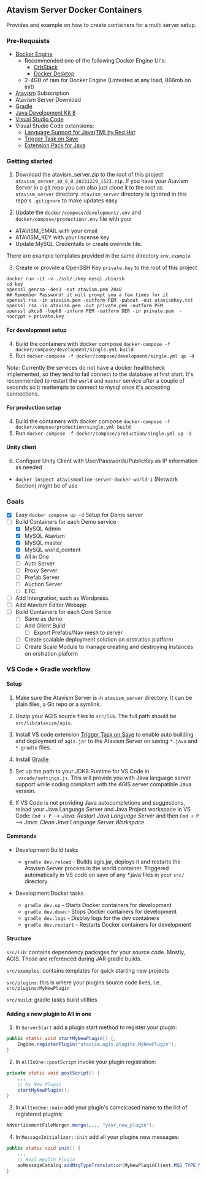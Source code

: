 ## Atavism Server Docker Containers

Provides and example on how to create containers for a multi server setup.

### Pre-Requsists

- [Docker Engine](https://www.docker.com/)
  - Recommended one of the following Docker Engine UI's:
    - [OrbStack](https://orbstack.dev/)
    - [Docker Desktop](https://www.docker.com/products/docker-desktop/)
  - 2-4GB of ram for Docker Engine (Untested at any load, 866mb on init)
- [Atavism](https://atavismonline.com/) Subscription
- Atavism Server Download
- [Gradle](https://gradle.org/)
- [Java Development Kit 8](https://adoptium.net/temurin/releases/?version=8)
- [Visual Studio Code](https://code.visualstudio.com/)
- Visual Studio Code extensions:
  - [Language Support for Java(TM) by Red Hat](https://marketplace.visualstudio.com/items?itemName=redhat.java)
  - [Trigger Task on Save](https://marketplace.visualstudio.com/items?itemName=Gruntfuggly.triggertaskonsave)
  - [Extension Pack for Java](https://marketplace.visualstudio.com/items?itemName=vscjava.vscode-java-pack)

### Getting started

1. Download the atavism_server.zip to the root of this project `atavism_server_10_9_0_20231229_1523.zip`. If you have your Atavism Server in a git repo you can also just clone it to the root as `atavism_server` directory. `atavism_server` directory is ignored in this repo's `.gitignore` to make updates easy.

2. Update the `docker/compose/development/.env` and `docker/compose/production/.env` file with your

- ATAVISM_EMAIL with your email
- ATAVISM_KEY with your liscense key
- Update MySQL Credentails or create override file.

There are example templates provided in the same directory `env.example`

3. Create or provide a OpenSSH Key `private.key` to the root of this project

```
docker run -it -v ./ssl/:/key mysql /bin/sh
cd key
openssl genrsa -des3 -out atavism.pem 2048
## Remember Password! it will prompt you a few times for it
openssl rsa -in atavism.pem -outform PEM -pubout -out atavismkey.txt
openssl rsa -in atavism.pem -out private.pem -outform PEM
openssl pkcs8 -topk8 -inform PEM -outform DER -in private.pem  -nocrypt > private.key
```

#### For development setup

4. Build the containers with docker compose `docker-compose -f docker/compose/development/single.yml build`
5. Run `docker-compose -f docker/compose/development/single.yml up -d`

_Note:_ Currently the services do not have a docker healthcheck implemented, so they tend to fail connect to the database at first start. It's recommended to restart the `world` and `master` service after a couple of seconds so it reattempts to connect to mysql once it's accepting connections.

#### For production setup

4. Build the containers with docker compose `docker-compose -f docker/compose/production/single.yml build`
5. Run `docker-compose -f docker/compose/production/single.yml up -d`

#### Unity client

6. Configure Unity Client with User/Passwords/PublicKey as IP information as needed

- `docker inspect atavismonline-server-docker-world-1` (Network Section) might be of use

### Goals

- [x] Easy `docker compose up -d` Setup for Demo server
- [ ] Build Containers for each Demo service
  - [x] MySQL Admin
  - [x] MySQL Atavism
  - [x] MySQL master
  - [x] MySQL world_content
  - [x] All in One
  - [ ] Auth Server
  - [ ] Proxy Server
  - [ ] Prefab Server
  - [ ] Auction Server
  - [ ] ETC.
- [ ] Add Intergration, such as Wordpress.
- [ ] Add Atavism Editor Webapp
- [ ] Build Containers for each Core Serice
  - [ ] Same as demo
  - [ ] Add Client Build
    - [ ] Export Prefabs/Nav mesh to server
  - [ ] Create scalable deployment solution on orstration platform
  - [ ] Create Scale Module to manage creating and destroying instances on orstration plaform

### VS Code + Gradle workflow

#### Setup

1. Make sure the Atavism Server is in `atavism_server` directory. It can be plain files, a Git repo or a symlink.

2. Unzip your AGIS source files to `src/lib`. The full path should be `src/lib/atavism/agis`.

3. Install VS code extension [Trigger Task on Save](https://marketplace.visualstudio.com/items?itemName=Gruntfuggly.triggertaskonsave) to enable auto building and deployment of `agis.jar` to the Atavism Server on saving `*.java` and `*.gradle` files.

4. Install [Gradle](https://gradle.org/install/)

5. Set up the path to your JDK8 Runtime for VS Code in `.vscode/settings.js`. This will provide you with Java language server support while coding compliant with the AGIS server compatible Java version.

6. If VS Code is not providing Java autocompletions and suggestions, reload your Java Language Server and Java Project workspace in VS Code: `Cmd + P` --> _Java: Restart Java Language Server_ and then `Cmd + P` --> _Java: Clean Java Language Server Workspace_.

#### Commands

- Development:Build tasks

  - `gradle dev.reload` - Builds agis.jar, deploys it and restarts the Atavism Server process in the world container. Triggered automatically in VS code on save of any \*.java files in your `src/` directory.

- Development:Docker tasks
  - `gradle dev.up` - Starts Docker containers for development
  - `gradle dev.down` - Stops Docker containers for development
  - `gradle dev.logs` - Display logs for the dev containers
  - `gradle dev.restart` - Restarts Docker containers for development

#### Structure

`src/lib`: contains dependency packages for your source code. Mostly, AGIS. Those are referenced during JAR gradle builds.

`src/examples`: contains templates for quick starting new projects

`src/plugins`: this is where your plugins source code lives, i.e. `src/plugins/MyNewPlugin`

`src/build`: gradle tasks build utilties

#### Adding a new plugin to All in one

1. In `ServerStart` add a plugin start method to register your plugin:

```java
public static void startMyNewPlugin() {;
    Engine.registerPlugin("atavism.agis.plugins.MyNewPlugin");
}
```

2. In `AllInOne::postScript` invoke your plugin registration:

```java
private static void postScript() {
    ...
    // My New Plugin
    startMyNewPlugin();
}
```

3. In `AllIneOne::main` add your plugin's camelcased name to the list of registered plugins:

```java
AdvertisementFileMerger.merge(..., "your_new_plugin");
```

4. In `MessageInitializer::init` add all your plugins new messages:

```java
public static void init() {
    ...
    // Real Health Plugin
    aoMessageCatalog.addMsgTypeTranslation(MyNewPluginClient.MSG_TYPE_MY_NEW_MESSAGE);
}
```
